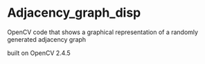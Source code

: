 # Adjacency_graph_disp
OpenCV code that shows a graphical representation of a randomly generated adjacency graph

built on OpenCV 2.4.5
